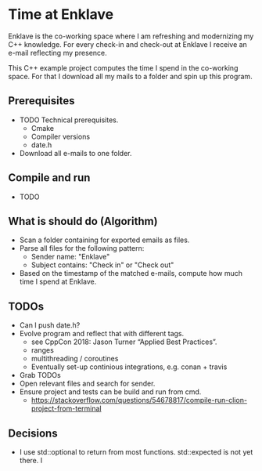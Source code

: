 # Time at Enklave

Enklave is the co-working space where I am refreshing and modernizing my C++ knowledge. For every check-in and check-out at Enklave I receive an e-mail reflecting my presence.

This C++ example project computes the time I spend in the co-working space. For that I download all my mails to a folder and spin up this program.

## Prerequisites
* TODO Technical prerequisites.
    * Cmake
    * Compiler versions
    * date.h
* Download all e-mails to one folder.

## Compile and run
* TODO

## What is should do (Algorithm)
* Scan a folder containing for exported emails as files.
* Parse all files for the following pattern:
    * Sender name: "Enklave"
    * Subject contains: "Check in" or "Check out"
* Based on the timestamp of the matched e-mails, compute how much time I spend at Enklave.

## TODOs
* Can I push date.h?
* Evolve program and reflect that with different tags.
    * see CppCon 2018: Jason Turner “Applied Best Practices”.
    * ranges
    * multithreading / coroutines
    * Eventually set-up continious integrations, e.g. conan + travis
* Grab TODOs
* Open relevant files and search for sender.
* Ensure project and tests can be build and run from cmd.
    * https://stackoverflow.com/questions/54678817/compile-run-clion-project-from-terminal

## Decisions
* I use std::optional to return from most functions. std::expected is not yet there. I 
